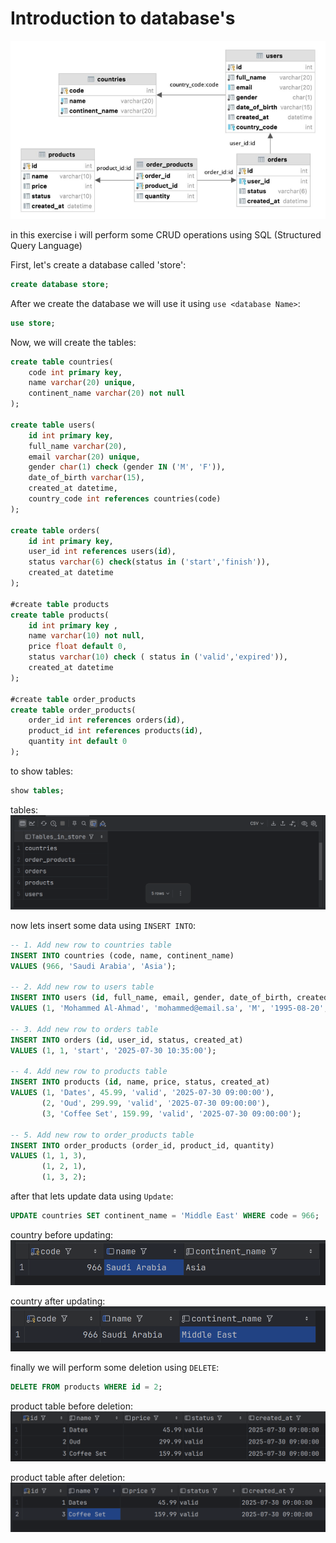 # Introduction to database's

![Pasted image 20250730170835.png](images/Pasted%20image%2020250730170835.png)

in this exercise i will perform some CRUD operations using SQL (Structured Query Language)



First, let's create a database called 'store':

```SQL
create database store;
```

After we create the database we will use it using `use <database Name>`:

```SQL
use store;
```

Now, we will create the tables:

```SQL 
create table countries(  
    code int primary key,  
    name varchar(20) unique,  
    continent_name varchar(20) not null  
);  
  
create table users(  
    id int primary key,  
    full_name varchar(20),  
    email varchar(20) unique,  
    gender char(1) check (gender IN ('M', 'F')),  
    date_of_birth varchar(15),  
    created_at datetime,  
    country_code int references countries(code)  
);  
  
create table orders(  
    id int primary key,  
    user_id int references users(id),  
    status varchar(6) check(status in ('start','finish')),  
    created_at datetime  
);  
  
#create table products  
create table products(  
    id int primary key ,  
    name varchar(10) not null,  
    price float default 0,  
    status varchar(10) check ( status in ('valid','expired')),  
    created_at datetime  
);  
  
#create table order_products  
create table order_products(  
    order_id int references orders(id),  
    product_id int references products(id),  
    quantity int default 0  
);
```

to show tables:
```SQL
show tables;
```

tables:
![Pasted image 20250730172025.png](images/Pasted%20image%2020250730172025.png)


now lets insert some data using `INSERT INTO`:
```sql
-- 1. Add new row to countries table  
INSERT INTO countries (code, name, continent_name)  
VALUES (966, 'Saudi Arabia', 'Asia');  
  
-- 2. Add new row to users table  
INSERT INTO users (id, full_name, email, gender, date_of_birth, created_at, country_code)  
VALUES (1, 'Mohammed Al-Ahmad', 'mohammed@email.sa', 'M', '1995-08-20', '2025-07-30 10:30:00', 966);  
  
-- 3. Add new row to orders table  
INSERT INTO orders (id, user_id, status, created_at)  
VALUES (1, 1, 'start', '2025-07-30 10:35:00');  
  
-- 4. Add new row to products table  
INSERT INTO products (id, name, price, status, created_at)  
VALUES (1, 'Dates', 45.99, 'valid', '2025-07-30 09:00:00'),  
       (2, 'Oud', 299.99, 'valid', '2025-07-30 09:00:00'),  
       (3, 'Coffee Set', 159.99, 'valid', '2025-07-30 09:00:00');  
  
-- 5. Add new row to order_products table  
INSERT INTO order_products (order_id, product_id, quantity)  
VALUES (1, 1, 3),  
       (1, 2, 1),  
       (1, 3, 2);
```

after that lets update data using `Update`:

```sql
UPDATE countries SET continent_name = 'Middle East' WHERE code = 966;
```


country before updating:
![Pasted image 20250730172421.png](images/Pasted%20image%2020250730172421.png)

country after updating:
![Pasted image 20250730172539.png](images/Pasted%20image%2020250730172539.png)

finally we will perform some deletion using `DELETE`:
```SQL
DELETE FROM products WHERE id = 2;
```


product table before deletion:
![Pasted image 20250730172724.png](images/Pasted%20image%2020250730172724.png)

product table after deletion:
![Pasted image 20250730172920.png](images/Pasted%20image%2020250730172920.png)